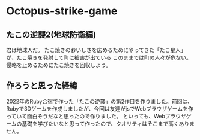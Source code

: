 # Octopus-strike-game 

## たこの逆襲2(地球防衛編)
君は地球人だ。
たこ焼きのおいしさを広めるためにやってきた「たこ星人」が、たこ焼きを発射して町に被害が出ている
このままでは町の人々が危ない。侵略を止めるためにたこ焼きを回収しよう。



## 作ろうと思った経緯
2022年のRuby合宿で作った「たこの逆襲」の第2作目を作りました。前回は、Rubyで3Dゲームを作成しましたが、今回は友達がjsでWebブラウザゲームを作っていて面白そうだなと思ったので作りました。
といっても、Webブラウザゲームの基礎を学びたいなと思って作ったので、クオリティはそこまで高くありません。
